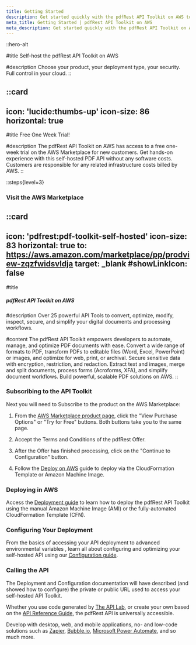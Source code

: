 ```yaml
---
title: Getting Started
description: Get started quickly with the pdfRest API Toolkit on AWS to integrate PDF processing into your projects.
meta_title: Getting Started | pdfRest API Toolkit on AWS
meta_description: Get started quickly with the pdfRest API Toolkit on AWS to integrate PDF processing into your projects.
---
```


::hero-alt

#title
Self-host the pdfRest API Toolkit on AWS

#description
Choose your product, your deployment type, your security. Full control in your cloud.
::

::card
---
icon: 'lucide:thumbs-up'
icon-size: 86
horizontal: true
---

#title
Free One Week Trial!

#description
The pdfRest API Toolkit on AWS has access to a free one-week trial on the AWS Marketplace for new customers. Get hands-on experience with this self-hosted PDF API without any software costs. Customers are responsible for any related infrastructure costs billed by AWS.
::
<br>


::steps{level=3}


### Visit the AWS Marketplace


::card
---
icon: 'pdfrest:pdf-toolkit-self-hosted'
icon-size: 83
horizontal: true
to: https://aws.amazon.com/marketplace/pp/prodview-zqzfwidsvldja
target: _blank
#showLinkIcon: false
---

#title
##### pdfRest API Toolkit on AWS

#description
Over 25 powerful API Tools to convert, optimize, modify, inspect, secure, and simplify your digital documents and processing workflows.

#content
The pdfRest API Toolkit empowers developers to automate, manage, and optimize PDF documents with ease. Convert a wide range of formats to PDF, transform PDFs to editable files (Word, Excel, PowerPoint) or images, and optimize for web, print, or archival. Secure sensitive data with encryption, restriction, and redaction. Extract text and images, merge and split documents, process forms (Acroforms, XFA), and simplify document workflows. Build powerful, scalable PDF solutions on AWS.
::


### Subscribing to the API Toolkit

Next you will need to Subscribe to the product on the AWS Marketplace:

1. From the [AWS Marketplace product page](https://aws.amazon.com/marketplace/pp/prodview-zqzfwidsvldja), click the "View Purchase Options" or "Try for Free" buttons. Both buttons take you to the same page.

2. Accept the Terms and Conditions of the pdfRest Offer.

3. After the Offer has finished processing, click on the "Continue to Configuration" button.

4. Follow the [Deploy on AWS](/self-hosted-api-on-aws/configure-aws-deployment/) guide to deploy via the CloudFormation Template or Amazon Machine Image.

### Deploying in AWS

Access the [Deployment guide](/self-hosted-api-on-aws/deploy-on-aws/) to learn how to deploy the pdfRest API Toolkit using the manual Amazon Machine Image (AMI) or the fully-automated CloudFormation Template (CFN).


### Configuring Your Deployment

From the basics of accessing your API deployment to advanced environmental variables , learn all about configuring and optimizing your self-hosted API using our [Configuration guide](/self-hosted-api-on-aws/configure-aws-deployment/).

### Calling the API

The Deployment and Configuration documentation will have described (and showed how to configure) the private or public URL used to access your self-hosted API Toolkit.

Whether you use code generated by [The API Lab](https://pdfrest.com/apilab/), or create your own based on the [API Reference Guide](https://pdfrest.com/pdf-toolkit-self-hosted-reference/), the pdfRest API is universally accessible.

Develop with desktop, web, and mobile applications, no- and low-code solutions such as [Zapier](https://zapier.com/), [Bubble.io](https://bubble.io), [Microsoft Power Automate](https://www.microsoft.com/en-us/power-platform/products/power-automate), and so much more.
